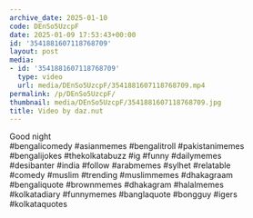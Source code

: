 ```yaml
---
archive_date: 2025-01-10
code: DEnSo5UzcpF
date: 2025-01-09 17:53:43+00:00
id: '3541881607118768709'
layout: post
media:
- id: '3541881607118768709'
  type: video
  url: media/DEnSo5UzcpF/3541881607118768709.mp4
permalink: /p/DEnSo5UzcpF/
thumbnail: media/DEnSo5UzcpF/3541881607118768709.jpg
title: Video by daz.nut
---
```


Good night   
#bengalicomedy #asianmemes #bengalitroll #pakistanimemes  
#bengalijokes #thekolkatabuzz #ig #funny #dailymemes  
#desibanter #india #follow #arabmemes #sylhet #relatable  
#comedy #muslim #trending #muslimmemes #dhakagraam  
#bengaliquote #brownmemes #dhakagram #halalmemes  
#kolkatadiary #funnymemes #banglaquote #bongguy #igers  
#kolkataquotes